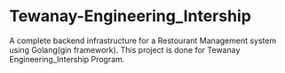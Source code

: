 # Tewanay-Engineering_Intership
A complete backend infrastructure for a Restourant Management system using Golang(gin framework). This project is done for Tewanay Engineering_Intership Program.
